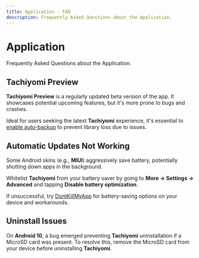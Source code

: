 ```yaml
---
title: Application - FAQ
description: Frequently Asked Questions about the Application.
---
```


# Application
Frequently Asked Questions about the Application.

## Tachiyomi Preview

**Tachiyomi Preview** is a regularly updated beta version of the app.
It showcases potential upcoming features, but it's more prone to bugs and crashes.

Ideal for users seeking the latest **Tachiyomi** experience, it's essential to [enable auto-backup](/docs/guides/backups#enabling-automatic-backups) to prevent library loss due to issues.

## Automatic Updates Not Working

Some Android skins (e.g., **MIUI**) aggressively save battery, potentially shutting down apps in the background.

Whitelist **Tachiyomi** from your battery saver by going to **More -> Settings -> Advanced** and tapping **Disable battery optimization**.

If unsuccessful, try [DontKillMyApp](https://dontkillmyapp.com/) for battery-saving options on your device and workarounds.

## Uninstall Issues

On **Android 10**, a bug emerged preventing **Tachiyomi** uninstallation if a MicroSD card was present.
To resolve this, remove the MicroSD card from your device before uninstalling **Tachiyomi**.
